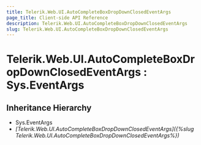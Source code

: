 ```yaml
---
title: Telerik.Web.UI.AutoCompleteBoxDropDownClosedEventArgs
page_title: Client-side API Reference
description: Telerik.Web.UI.AutoCompleteBoxDropDownClosedEventArgs
slug: Telerik.Web.UI.AutoCompleteBoxDropDownClosedEventArgs
---
```


# Telerik.Web.UI.AutoCompleteBoxDropDownClosedEventArgs : Sys.EventArgs

## Inheritance Hierarchy

* Sys.EventArgs
* *[Telerik.Web.UI.AutoCompleteBoxDropDownClosedEventArgs]({%slug Telerik.Web.UI.AutoCompleteBoxDropDownClosedEventArgs%})*